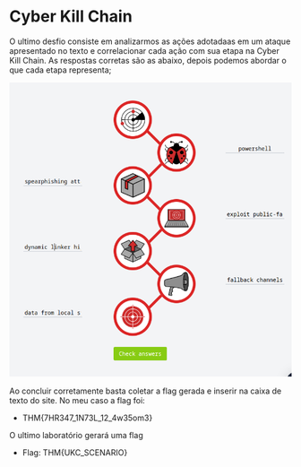 # Cyber Kill Chain

O ultimo desfio consiste em analizarmos as ações adotadaas em um ataque apresentado no texto e correlacionar cada ação com sua etapa na Cyber Kill Chain. As respostas corretas são as abaixo, depois podemos abordar o que cada etapa representa;

![](<../../../.gitbook/assets/image (2).png>)



Ao concluir corretamente basta coletar a flag gerada e inserir na caixa de texto do site. No meu caso a flag foi:

* THM{7HR347\_1N73L\_12\_4w35om3}

O ultimo laboratório gerará uma flag

* Flag: THM{UKC\_SCENARIO}
